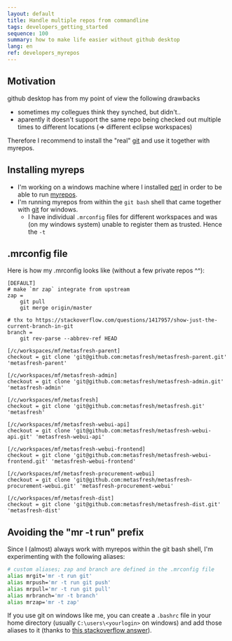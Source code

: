 ```yaml
---
layout: default
title: Handle multiple repos from commandline
tags: developers_getting_started
sequence: 100
summary: how to make life easier without github desktop
lang: en
ref: developers_myrepos
---
```


## Motivation

github desktop has from my point of view the following drawbacks
* sometimes my collegues think they synched, but didn't..
* aparently it doesn't support the same repo being checked out multiple times to different locations (=> different eclipse workspaces)

Therefore I recommend to install the "real" [git](https://git-scm.com/) and use it together with myrepos.

## Installing myreps

* I'm working on a windows machine where I installed [perl](http://strawberryperl.com/) in order to be able to run [myrepos](https://myrepos.branchable.com/).
* I'm running myrepos from within the `git bash` shell that came together with [git](https://git-scm.com/) for windows.
  * I have individual `.mrconfig` files for different workspaces and was (on my windows system) unable to register them as trusted. Hence the `-t`

## .mrconfig file

Here is how my .mrconfig looks like (without a few private repos ^^):
```
[DEFAULT]
# make `mr zap` integrate from upstream
zap =
    git pull
    git merge origin/master

# thx to https://stackoverflow.com/questions/1417957/show-just-the-current-branch-in-git
branch =
	git rev-parse --abbrev-ref HEAD

[/c/workspaces/mf/metasfresh-parent]
checkout = git clone 'git@github.com:metasfresh/metasfresh-parent.git' 'metasfresh-parent'

[/c/workspaces/mf/metasfresh-admin]
checkout = git clone 'git@github.com:metasfresh/metasfresh-admin.git' 'metasfresh-admin'

[/c/workspaces/mf/metasfresh]
checkout = git clone 'git@github.com:metasfresh/metasfresh.git' 'metasfresh'

[/c/workspaces/mf/metasfresh-webui-api]
checkout = git clone 'git@github.com:metasfresh/metasfresh-webui-api.git' 'metasfresh-webui-api'

[/c/workspaces/mf/metasfresh-webui-frontend]
checkout = git clone 'git@github.com:metasfresh/metasfresh-webui-frontend.git' 'metasfresh-webui-frontend'

[/c/workspaces/mf/metasfresh-procurement-webui]
checkout = git clone 'git@github.com:metasfresh/metasfresh-procurement-webui.git' 'metasfresh-procurement-webui'

[/c/workspaces/mf/metasfresh-dist]
checkout = git clone 'git@github.com:metasfresh/metasfresh-dist.git' 'metasfresh-dist'
```

## Avoiding the "mr -t run" prefix

Since I (almost) always work with myrepos within the git bash shell, I'm experimenting with the following aliases:

```bash
# custom aliases; zap and branch are defined in the .mrconfig file
alias mrgit='mr -t run git'
alias mrpush='mr -t run git push'
alias mrpull='mr -t run git pull'
alias mrbranch='mr -t branch'
alias mrzap='mr -t zap'
```

If you use git on windows like me, you can create a `.bashrc` file in your home directory (usually `C:\users\<yourlogin>` on windows) and add those aliases to it
(thanks to [this stackoverflow answer](https://stackoverflow.com/a/46051959/1012103)).
